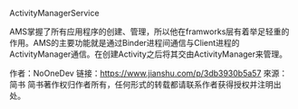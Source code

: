 ActivityManagerService

AMS掌握了所有应用程序的创建、管理，所以他在framworks层有着举足轻重的作用。AMS的主要功能就是通过Binder进程间通信与Client进程的ActivityManager通信。在创建Activity之后将其交由ActivityManager来管理。

作者：NoOneDev
链接：https://www.jianshu.com/p/3db3930b5a57
來源：简书
简书著作权归作者所有，任何形式的转载都请联系作者获得授权并注明出处。